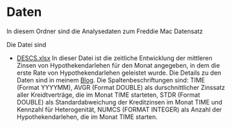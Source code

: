 # Daten

In diesem Ordner sind die Analysedaten zum Freddie Mac Datensatz

Die Datei sind
- [DESCS.xlsx](/Daten/DESCS.xlsx) In dieser Datei ist die zeitliche Entwicklung der mittleren Zinsen von Hypothekendarlehen für den Monat angegeben, in dem die erste Rate von Hypothekendarlehen geleistet wurde. Die Details zu den Daten sind in meinem [Blog](https://affine07.blogspot.com/2023/10/riesiger-datenschatz-fredde-mac-single.html). Die Spaltenbeschriftungen sind: TIME (Format YYYYMM), 	AVGR (Format DOUBLE) als durschnittlicher Zinssatz aller Kreidtverträge, die im Monat TIME starteten,	STDR (Format DOUBLE) als Standardabweichung der Kreditzinsen im Monat TIME und Kennzahl für Heterogenität,	NUMCS (FORMAT INTEGER) als Anzahl der Hypothekendarlehen, die im Monat TIME starten.

